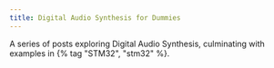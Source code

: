 ```yaml
---
title: Digital Audio Synthesis for Dummies
---
```


A series of posts exploring Digital Audio Synthesis, culminating with examples in {% tag "STM32", "stm32" %}.

